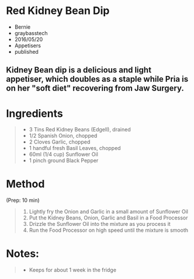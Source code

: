 # Red Kidney Bean Dip
- Bernie
- graybasstech
- 2016/05/20
- Appetisers
- published

Kidney Bean dip is a delicious and light appetiser, which doubles as a staple while Pria is on her "soft diet" recovering from Jaw Surgery.
---

Ingredients
===========
> * 3 Tins Red Kidney Beans (Edgell), drained
> * 1/2 Spanish Onion, chopped
> * 2 Cloves Garlic, chopped
> * 1 handful fresh Basil Leaves, chopped
> * 60ml (1/4 cup) Sunflower Oil
> * 1 pinch ground Black Pepper

Method
======
(Prep: 10 min)

> 1. Lightly fry the Onion and Garlic in a small amount of Sunflower Oil
> 2. Put the Kidney Beans, Onion, Garlic and Basil in a Food Processor
> 3. Drizzle the Sunflower Oil into the mixture as you process it
> 4. Run the Food Processor on high speed until the mixture is smooth

Notes:
======
> * Keeps for about 1 week in the fridge
